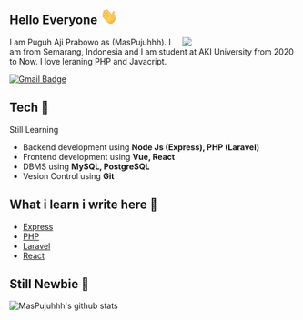 
<h2> Hello Everyone <img src="https://raw.githubusercontent.com/ABSphreak/ABSphreak/master/gifs/Hi.gif" width="30px"></h2>

<img align='right' src='https://media.giphy.com/media/iJsjsm6dhNPiQBvztq/giphy.gif' width='200"'>

I am Puguh Aji Prabowo as (MasPujuhhh). I am from Semarang, Indonesia and I am student at AKI University from 2020 to Now. I love leraning PHP and Javacript.

<!-- [![Telegram Badge](https://img.shields.io/badge/-@Abdurahman-1ca0f1?style=flat-square&labelColor=1ca0f1&logo=telegram&logoColor=white)](https://telegram.me/skyvuejsx) [![Linkedin Badge](https://img.shields.io/badge/-Abdurahman-blue?style=flat-square&logo=Linkedin&logoColor=white&link=https://www.linkedin.com/in/abdurahmanargoebie/)](https://www.linkedin.com/in/abdurahmanargoebie/) -->
[![Gmail Badge](https://img.shields.io/badge/-puguhaji02@gmail.com-c14438?style=flat-square&logo=Gmail&logoColor=white&link=mailto:puguhaji02@gmail.com)](mailto:puguhaji02@gmail.com)

## Tech 🚀 

Still Learning

- Backend development using **Node Js (Express), PHP (Laravel)**
- Frontend development using **Vue, React**
- DBMS using **MySQL, PostgreSQL**
- Vesion Control using **Git**

## What i learn i write here 🎈

- [Express](node/express.md)
- [PHP](php/php.md)
- [Laravel](laravel/laravel.md)
- [React](react/react.md)

## Still Newbie 🤗
![MasPujuhhh's github stats](https://github-readme-stats.vercel.app/api?username=MasPujuhhh&hide=["issues"]&show_icons=true)

